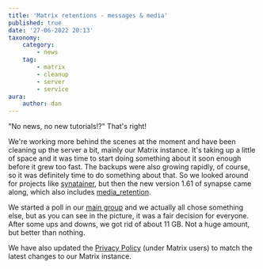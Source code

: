 ```yaml
---
title: 'Matrix retentions - messages & media'
published: true
date: '27-06-2022 20:13'
taxonomy:
    category:
        - news
    tag:
        - matrix
        - cleanup
        - server
        - service
aura:
    author: dan
---
```


 "No news, no new tutorials!?" That's right!

We're working more behind the scenes at the moment and have been cleaning up the server a bit, mainly our Matrix instance. It's taking up a little of space and it was time to start doing something about it soon enough before it grew too fast. The backups were also growing rapidly, of course, so it was definitely time to do something about that.
So we looked around for projects like [synatainer](https://gitlab.com/mb-saces/synatainer/), but then the new version 1.61 of synapse came along, which also includes [media_retention](https://matrix-org.github.io/synapse/develop/usage/configuration/config_documentation.html#media_retention).

We started a poll in our [main group](https://matrix.to/#/#welcome:techsaviours.org) and we actually all chose something else, but as you can see in the picture, it was a fair decision for everyone.
After some ups and downs, we got rid of about 11 GB. Not a huge amount, but better than nothing.

We have also updated the [Privacy Policy](https://techsaviours.org/privacy-policy.html) (under Matrix users) to match the latest changes to our Matrix instance.